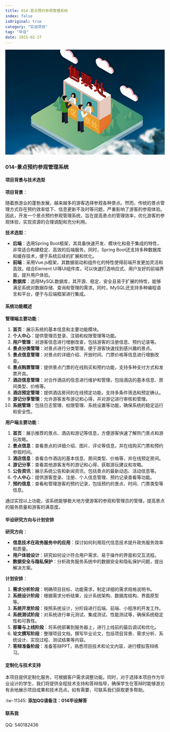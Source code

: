 ```yaml
---
title: 014-景点预约参观管理系统
index: false
isOriginal: true
category: "实战项目"
tag: "毕设"
date: 2025-02-27
---
```


![](./014.png)
### 014-景点预约参观管理系统

#### 项目背景与技术选型

**项目背景**：

随着旅游业的蓬勃发展，越来越多的游客选择参观各种景点。然而，传统的景点管理方式存在预约效率低下、信息更新不及时等问题，严重影响了游客的参观体验。因此，开发一个景点预约参观管理系统，旨在提高景点的管理效率，优化游客的参观体验，实现资源的合理调配和充分利用。

**技术选型**：

- **后端**：选用Spring Boot框架，其具备快速开发、模块化和易于集成的特性，非常适合构建稳定、高效的后端服务。同时，Spring Boot还支持多种数据库和缓存技术，便于系统后续的扩展和优化。
- **前端**：采用Vue.js框架，其数据驱动和组件化的特性使得前端开发更加灵活和高效。结合Element UI等UI组件库，可以快速打造响应式、用户友好的前端界面，提升用户体验。
- **数据库**：选用MySQL数据库，其开源、稳定、安全且易于扩展的特性，能够满足系统对数据存储、查询和管理的需求。同时，MySQL还支持多种编程语言和平台，便于与后端框架进行集成。

#### 系统功能概述

**管理端主要功能**：

1. **首页**：展示系统的基本信息和主要功能模块。
2. **个人中心**：提供管理员登录、注销和权限管理等功能。
3. **用户管理**：对游客信息进行增删改查，包括游客的注册信息、预约记录等。
4. **景点分类管理**：对景点进行分类管理，便于游客快速找到感兴趣的景点。
5. **景点信息管理**：对景点的详细介绍、开放时间、门票价格等信息进行增删改查。
6. **景点购票管理**：提供景点门票的在线购买和预约功能，支持多种支付方式和发票开具。
7. **酒店信息管理**：对合作酒店的信息进行维护和管理，包括酒店的基本信息、房间类型、价格等。
8. **酒店预定管理**：提供酒店房间的在线预定功能，支持多条件筛选和预定确认。
9. **游记分享管理**：允许游客发布游记和心得，并对游记进行审核和管理。
10. **系统管理**：包括日志管理、权限管理、系统设置等功能，确保系统的稳定运行和安全性。

**用户端主要功能**：

1. **首页**：展示推荐的景点、酒店和游记等信息，方便游客快速了解热门景点和游玩攻略。
2. **景点信息**：查看景点的详细介绍、图片、评论等信息，并在线购买门票和预约参观时间。
3. **酒店信息**：查看合作酒店的基本信息、房间类型、价格等，并在线预定房间。
4. **游记分享**：查看其他游客发布的游记和心得，获取游玩建议和攻略。
5. **公告资讯**：展示系统公告和新闻资讯，包括景点的最新动态、活动信息等。
6. **个人中心**：提供游客登录、注册、个人信息管理、预约记录查看等功能。
7. **预约信息**：查看和管理游客的预约记录，包括预约的景点、时间、门票类型等信息。

通过实现以上功能，该系统能够极大地方便游客的参观和管理员的管理，提高景点的服务质量和游客的满意度。

#### 毕设研究方向与计划安排

**研究方向**：
- **信息技术在政务服务中的应用**：探讨如何利用现代信息技术提升政务服务效率和质量。
- **用户体验设计**：研究如何设计符合用户需求、易于操作的界面和交互流程。
- **数据安全与隐私保护**：分析政务服务系统中的数据安全和隐私保护问题，提出解决方案。

**计划安排**：
1. **需求分析阶段**：明确项目目标、功能需求，制定详细的需求规格说明书。
2. **系统设计阶段**：根据需求分析结果，设计系统架构、数据库结构、界面原型等。
3. **系统开发阶段**：按照系统设计，分阶段进行后端、前端、小程序的开发工作。
4. **系统测试阶段**：对系统进行单元测试、集成测试、性能测试等，确保系统稳定性和可靠性。
5. **部署与上线阶段**：将系统部署到服务器上，进行上线前的最后调试和优化。
6. **论文撰写阶段**：整理项目文档，撰写毕业论文，包括项目背景、需求分析、系统设计、实现过程、测试结果等内容。
7. **答辩准备阶段**：准备答辩PPT，熟悉项目技术和论文内容，进行模拟答辩练习。

#### 定制化与技术支持

本项目提供定制化服务，可根据客户需求调整功能。同时，对于选择本项目作为毕业设计的学生，我们将提供全程技术支持和答辩指导，确保学生在答辩时能够游刃有余地展示项目成果和技术亮点。如有需要，可联系我们获取更多帮助。

:tw-1f345: **添加QQ请备注：014毕设解答**

#### 联系我
QQ: 540182436
